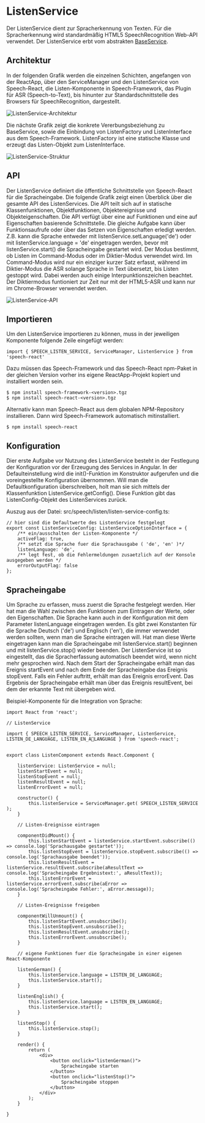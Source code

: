 # ListenService

Der ListenService dient zur Spracherkennung von Texten. Für die Spracherkennung wird standardmäßig HTML5 SpeechRecognition Web-API verwendet. Der ListenService erbt vom abstrakten [BaseService](./../base/BaseService.md).


## Architektur

In der folgenden Grafik werden die einzelnen Schichten, angefangen von der ReactApp, über den ServiceManager und den ListenService von Speech-React, die Listen-Komponente in Speech-Framework, das Plugin für ASR (Speech-to-Text), bis hinunter zur Standardschnittstelle des Browsers für SpeechRecognition, dargestellt. 


![ListenService-Architektur](ListenService-1.gif)


Die nächste Grafik zeigt die konkrete Vererbungsbeziehung zu BaseService, sowie die Einbindung von ListenFactory und ListenInterface aus dem Speech-Framework. ListenFactory ist eine statische Klasse und erzeugt das Listen-Objekt zum ListenInterface.


![ListenService-Struktur](ListenService-2.gif)


## API

Der ListenService definiert die öffentliche Schnittstelle von Speech-React für die Spracheingabe. Die folgende Grafik zeigt einen Überblick über die gesamte API des ListenServices. Die API teilt sich auf in statische Klassenfunktionen, Objektfunktionen, Objektereignisse und Objekteigenschaften. Die API verfügt über eine auf Funktionen und eine auf Eigenschaften basierende Schnittstelle. Die gleiche Aufgabe kann über Funktionsaufrufe oder über das Setzen von Eigenschaften erledigt werden. Z.B. kann die Sprache entweder mit listenService.setLanguage('de') oder mit listenService.language = 'de' eingetragen werden, bevor mit listenService.start() die Spracheingabe gestartet wird.
Der Modus bestimmt, ob Listen im Command-Modus oder im Diktier-Modus verwendet wird. Im Command-Modus wird nur ein einziger kurzer Satz erfasst, während im Diktier-Modus die ASR solange Sprache in Text übersetzt, bis Listen gestoppt wird. Dabei werden auch einige Interpunktionszeichen beachtet. Der Diktiermodus funtioniert zur Zeit nur mit der HTML5-ASR und kann nur im Chrome-Browser verwendet werden.


![ListenService-API](ListenService-3.gif)


## Importieren

Um den ListenService importieren zu können, muss in der jeweiligen Komponente folgende Zeile eingefügt werden:

	import { SPEECH_LISTEN_SERVICE, ServiceManager, ListenService } from 'speech-react'
	
Dazu müssen das Speech-Framework und das Speech-React npm-Paket in der gleichen Version vorher ins eigene ReactApp-Projekt kopiert und installiert worden sein.

	$ npm install speech-framework-<version>.tgz
	$ npm install speech-react-<version>.tgz
	 
Alternativ kann man Speech-React aus dem globalen NPM-Repository installieren. Dann wird Speech-Framework automatisch mitinstalliert.

	$ npm install speech-react
	

## Konfiguration

Dier erste Aufgabe vor Nutzung des ListenService besteht in der Festlegung der Konfiguration vor der Erzeugung des Services in Angular. In der Defaulteinstellung wird die init()-Funktion im Konstruktor aufgerufen und die voreingestellte Konfiguration übernommen. Will man die Defaultkonfiguration überschreiben, holt man sie sich mittels der Klassenfunktion ListenService.getConfig(). Diese Funktion gibt das ListenConfig-Objekt des ListenServices zurück. 

Auszug aus der Datei: src/speech/listen/listen-service-config.ts:

	// hier sind die Defaultwerte des ListenService festgelegt	
	export const ListenServiceConfig: ListenServiceOptionInterface = {
	    /** ein/ausschalten der Listen-Komponente */
	    activeFlag: true,
	    /** setzt die Sprache fuer die Sprachausgabe ( 'de', 'en' )*/
	    listenLanguage: 'de',
	    /** legt fest, ob die Fehlermeldungen zusaetzlich auf der Konsole ausgegeben werden */
	    errorOutputFlag: false
	};


## Spracheingabe

Um Sprache zu erfassen, muss zuerst die Sprache festgelegt werden. Hier hat man die Wahl zwischen den Funktionen zum Eintragen der Werte, oder den Eigenschaften. Die Sprache kann auch in der Konfiguration mit dem Parameter listenLanguage eingetragen werden. Es gibt zwei Konstanten für die Sprache Deutsch ('de') und Englisch ('en'), die immer verwendet werden sollten, wenn man die Sprache eintragen will. Hat man diese Werte eingetragen kann man die Spracheingabe mit listenService.start() beginnen und mit listenService.stop() wieder beenden. Der ListenService ist so eingestellt, das die Spracherfassung automatisch beendet wird, wenn nicht mehr gesprochen wird. Nach dem Start der Spracheingabe erhält man das Ereignis startEvent und nach dem Ende der Spracheingabe das Ereignis stopEvent. Falls ein Fehler auftritt, erhält man das Ereignis errorEvent. Das Ergebnis der Spracheingabe erhält man über das Ereignis resultEvent, bei dem der erkannte Text mit übergeben wird.

Beispiel-Komponente für die Integration von Sprache:

	import React from 'react';

	// ListenService 
		
	import { SPEECH_LISTEN_SERVICE, ServiceManager, ListenService, LISTEN_DE_LANGUAGE, LISTEN_EN_ALANGUAGE } from 'speech-react';

	
	export class ListenComponent extends React.Component {
	
		listenService: ListenService = null;
		listenStartEvent = null;
		listenStopEvent = null;
		listenResultEvent = null;
		listenErrorEvent = null;
	
		constructor() {
			this.listenService = ServiceManager.get( SPEECH_LISTEN_SERVICE );
		}
		
		// Listen-Ereignisse eintragen
				
		componentDidMount() {
			this.listenStartEvent = listenService.startEvent.subscribe(() => console.log('Sprachausgabe gestartet'));
			this.listenStopEvent = listenService.stopEvent.subscribe(() => console.log('Sprachausgabe beendet'));
			this.listenResultEvent = listenService.resultEvent.subscribe(aResultText => console.log('Spracheingabe Ergebnistext:', aResultText));
			this.listenErrorEvent = listenService.errorEvent.subscribe(aError => console.log('Spracheingabe Fehler:', aError.message));
		}

		// Listen-Ereignisse freigeben
		
		componentWillUnmount() {
			this.listenStartEvent.unsubscribe();
			this.listenStopEvent.unsubscribe();
			this.listenResultEvent.unsubscribe();
			this.listenErrorEvent.unsubscribe();
		}

		// eigene Funktionen fuer die Spracheingabe in einer eigenen React-Komponente

		listenGerman() {
			this.listenService.language = LISTEN_DE_LANGUAGE;
			this.listenService.start();
		}
		
		listenEnglish()	{
			this.listenService.language = LISTEN_EN_LANGUAGE;
			this.listenService.start();
		}	

		listenStop() {
			this.listenService.stop();
		}
		
	  	render() {
	    	return (
	      		<div>
	      			<button onclick="listenGerman()">
	      				Spracheingabe starten
					</button>
	      			<button onclick="listenStop()">
	      				Spracheingabe stoppen
					</button>
	     		</div>
	    	);
	  	}

	}


